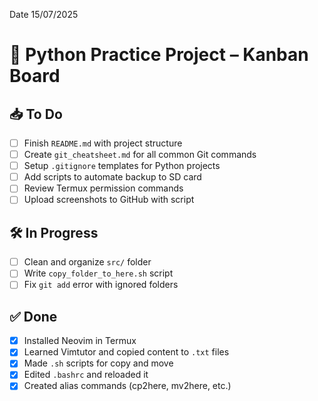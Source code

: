 Date 15/07/2025
# 🧠 Python Practice Project – Kanban Board

## 📥 To Do
- [ ] Finish `README.md` with project structure
- [ ] Create `git_cheatsheet.md` for all common Git commands
- [ ] Setup `.gitignore` templates for Python projects
- [ ] Add scripts to automate backup to SD card
- [ ] Review Termux permission commands
- [ ] Upload screenshots to GitHub with script

## 🛠 In Progress
- [ ] Clean and organize `src/` folder
- [ ] Write `copy_folder_to_here.sh` script
- [ ] Fix `git add` error with ignored folders

## ✅ Done
- [x] Installed Neovim in Termux
- [x] Learned Vimtutor and copied content to `.txt` files
- [x] Made `.sh` scripts for copy and move
- [x] Edited `.bashrc` and reloaded it
- [x] Created alias commands (cp2here, mv2here, etc.)
